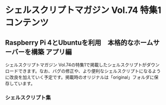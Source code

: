 # シェルスクリプトマガジン Vol.74 特集1コンテンツ

## Raspberry Pi 4とUbuntuを利用　本格的なホームサーバーを構築 アプリ編
シェルスクリプトマガジン Vol.74の特集1で掲載したシェルスクリプトがダウンロードできます。なお、バグの修正や、より便利なシェルスクリプトになるように改良を加えていく予定です。掲載時のオリジナルは「original」フォルダに保存しています。

### シェルスクリプト集
